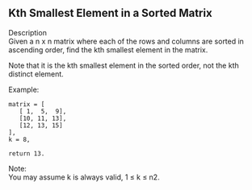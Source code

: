 Kth Smallest Element in a Sorted Matrix
---
Description<br/>
Given a n x n matrix where each of the rows and columns are sorted in ascending order, find the kth smallest element in the matrix.

Note that it is the kth smallest element in the sorted order, not the kth distinct element.

Example:<br/>
```
matrix = [
   [ 1,  5,  9],
   [10, 11, 13],
   [12, 13, 15]
],
k = 8,

return 13.
```
Note: <br/>
You may assume k is always valid, 1 ≤ k ≤ n2.